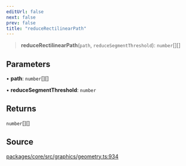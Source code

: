 ```yaml
---
editUrl: false
next: false
prev: false
title: "reduceRectilinearPath"
---
```


> **reduceRectilinearPath**(`path`, `reduceSegmentThreshold`): `number`[][]

## Parameters

• **path**: `number`[][]

• **reduceSegmentThreshold**: `number`

## Returns

`number`[][]

## Source

[packages/core/src/graphics/geometry.ts:934](https://github.com/dgmjs/dgmjs/blob/main/packages/core/src/graphics/geometry.ts#L934)
